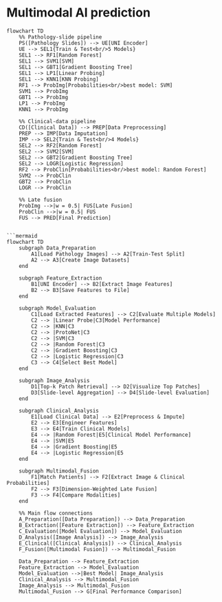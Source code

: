 # Multimodal AI prediction

```mermaid
flowchart TD
    %% Pathology-slide pipeline
    PS([Pathology Slides]) --> UE[UNI Encoder]
    UE --> SEL1{Train & Test<br/>5 Models}
    SEL1 --> RF1[Random Forest]
    SEL1 --> SVM1[SVM]
    SEL1 --> GBT1[Gradient Boosting Tree]
    SEL1 --> LP1[Linear Probing]
    SEL1 --> KNN1[KNN Probing]
    RF1 --> ProbImg[Probabilities<br/>best model: SVM]
    SVM1 --> ProbImg
    GBT1 --> ProbImg
    LP1 --> ProbImg
    KNN1 --> ProbImg
    
    %% Clinical-data pipeline
    CD([Clinical Data]) --> PREP[Data Preprocessing]
    PREP --> IMP[Data Imputation]
    IMP --> SEL2{Train & Test<br/>4 Models}
    SEL2 --> RF2[Random Forest]
    SEL2 --> SVM2[SVM]
    SEL2 --> GBT2[Gradient Boosting Tree]
    SEL2 --> LOGR[Logistic Regression]
    RF2 --> ProbClin[Probabilities<br/>best model: Random Forest]
    SVM2 --> ProbClin
    GBT2 --> ProbClin
    LOGR --> ProbClin
    
    %% Late fusion
    ProbImg -->|w = 0.5| FUS[Late Fusion]
    ProbClin -->|w = 0.5| FUS
    FUS --> PRED[Final Prediction]


```mermaid
flowchart TD
    subgraph Data_Preparation
        A1[Load Pathology Images] --> A2[Train-Test Split]
        A2 --> A3[Create Image Datasets]
    end

    subgraph Feature_Extraction
        B1[UNI Encoder] --> B2[Extract Image Features]
        B2 --> B3[Save Features to File]
    end

    subgraph Model_Evaluation
        C1[Load Extracted Features] --> C2[Evaluate Multiple Models]
        C2 --> |Linear Probe|C3[Model Performance]
        C2 --> |KNN|C3
        C2 --> |ProtoNet|C3
        C2 --> |SVM|C3
        C2 --> |Random Forest|C3
        C2 --> |Gradient Boosting|C3
        C2 --> |Logistic Regression|C3
        C3 --> C4[Select Best Model]
    end

    subgraph Image_Analysis
        D1[Top-k Patch Retrieval] --> D2[Visualize Top Patches]
        D3[Slide-level Aggregation] --> D4[Slide-level Evaluation]
    end

    subgraph Clinical_Analysis
        E1[Load Clinical Data] --> E2[Preprocess & Impute]
        E2 --> E3[Engineer Features]
        E3 --> E4[Train Clinical Models]
        E4 --> |Random Forest|E5[Clinical Model Performance]
        E4 --> |SVM|E5
        E4 --> |Gradient Boosting|E5
        E4 --> |Logistic Regression|E5
    end

    subgraph Multimodal_Fusion
        F1[Match Patients] --> F2[Extract Image & Clinical Probabilities]
        F2 --> F3[Dimension-Weighted Late Fusion]
        F3 --> F4[Compare Modalities]
    end

    %% Main flow connections
    A_Preparation([Data Preparation]) --> Data_Preparation
    B_Extraction([Feature Extraction]) --> Feature_Extraction
    C_Evaluation([Model Evaluation]) --> Model_Evaluation
    D_Analysis([Image Analysis]) --> Image_Analysis
    E_Clinical([Clinical Analysis]) --> Clinical_Analysis
    F_Fusion([Multimodal Fusion]) --> Multimodal_Fusion

    Data_Preparation --> Feature_Extraction
    Feature_Extraction --> Model_Evaluation
    Model_Evaluation -->|Best Model| Image_Analysis
    Clinical_Analysis --> Multimodal_Fusion
    Image_Analysis --> Multimodal_Fusion
    Multimodal_Fusion --> G[Final Performance Comparison]
